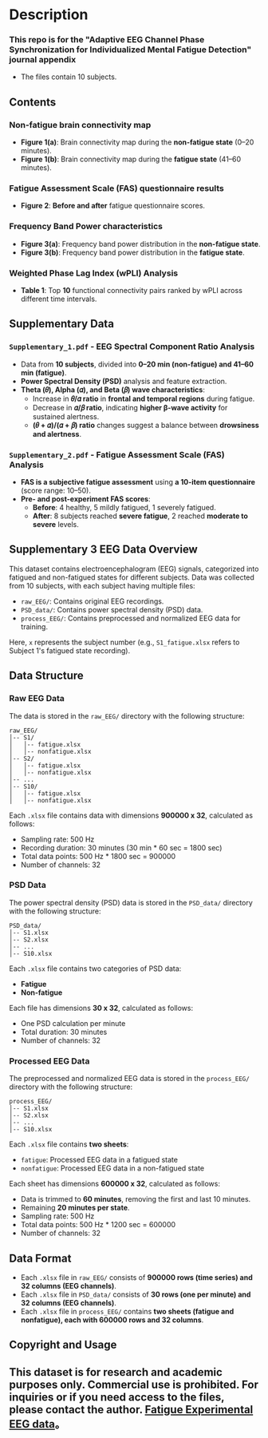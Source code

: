 # Description
### This repo is for the "Adaptive EEG Channel Phase Synchronization for Individualized Mental Fatigue Detection" journal appendix
* The files contain 10 subjects.
## Contents

###  Non-fatigue brain connectivity map
- **Figure 1(a)**: Brain connectivity map during the **non-fatigue state** (0–20 minutes).
- **Figure 1(b)**: Brain connectivity map during the **fatigue state** (41–60 minutes).
  
###  Fatigue Assessment Scale (FAS) questionnaire results
- **Figure 2**: **Before and after** fatigue questionnaire scores.

###  Frequency Band Power characteristics
- **Figure 3(a)**: Frequency band power distribution in the **non-fatigue state**.
- **Figure 3(b)**: Frequency band power distribution in the **fatigue state**.

###  Weighted Phase Lag Index (wPLI) Analysis
- **Table 1**: Top **10** functional connectivity pairs ranked by wPLI across different time intervals.

##  Supplementary Data

###  `Supplementary_1.pdf` - EEG Spectral Component Ratio Analysis
- Data from **10 subjects**, divided into **0–20 min (non-fatigue) and 41–60 min (fatigue)**.
- **Power Spectral Density (PSD)** analysis and feature extraction.
- **Theta (𝜃), Alpha (𝛼), and Beta (𝛽) wave characteristics**:
  - Increase in **𝜃/𝛼 ratio** in **frontal and temporal regions** during fatigue.
  - Decrease in **𝛼/𝛽 ratio**, indicating **higher β-wave activity** for sustained alertness.
  - **(𝜃 + 𝛼)/(𝛼 + 𝛽) ratio** changes suggest a balance between **drowsiness and alertness**.

###  `Supplementary_2.pdf` - Fatigue Assessment Scale (FAS) Analysis
- **FAS is a subjective fatigue assessment** using **a 10-item questionnaire** (score range: 10–50).
- **Pre- and post-experiment FAS scores**:
  - **Before**: 4 healthy, 5 mildly fatigued, 1 severely fatigued.
  - **After**: 8 subjects reached **severe fatigue**, 2 reached **moderate to severe** levels.

## Supplementary 3 EEG Data Overview
This dataset contains electroencephalogram (EEG) signals, categorized into fatigued and non-fatigued states for different subjects. Data was collected from 10 subjects, with each subject having multiple files:

- `raw_EEG/`: Contains original EEG recordings.
- `PSD_data/`: Contains power spectral density (PSD) data.
- `process_EEG/`: Contains preprocessed and normalized EEG data for training.

Here, `x` represents the subject number (e.g., `S1_fatigue.xlsx` refers to Subject 1's fatigued state recording).

## Data Structure
### Raw EEG Data
The data is stored in the `raw_EEG/` directory with the following structure:
```
raw_EEG/
│-- S1/
│   │-- fatigue.xlsx
│   │-- nonfatigue.xlsx
│-- S2/
│   │-- fatigue.xlsx
│   │-- nonfatigue.xlsx
│-- ...
│-- S10/
│   │-- fatigue.xlsx
│   │-- nonfatigue.xlsx
```
Each `.xlsx` file contains data with dimensions **900000 x 32**, calculated as follows:

- Sampling rate: 500 Hz
- Recording duration: 30 minutes (30 min * 60 sec = 1800 sec)
- Total data points: 500 Hz * 1800 sec = 900000
- Number of channels: 32

### PSD Data
The power spectral density (PSD) data is stored in the `PSD_data/` directory with the following structure:
```
PSD_data/
│-- S1.xlsx
│-- S2.xlsx
│-- ...
│-- S10.xlsx
```
Each `.xlsx` file contains two categories of PSD data:
- **Fatigue**
- **Non-fatigue**

Each file has dimensions **30 x 32**, calculated as follows:

- One PSD calculation per minute
- Total duration: 30 minutes
- Number of channels: 32

### Processed EEG Data
The preprocessed and normalized EEG data is stored in the `process_EEG/` directory with the following structure:
```
process_EEG/
│-- S1.xlsx
│-- S2.xlsx
│-- ...
│-- S10.xlsx
```
Each `.xlsx` file contains **two sheets**:
- `fatigue`: Processed EEG data in a fatigued state
- `nonfatigue`: Processed EEG data in a non-fatigued state

Each sheet has dimensions **600000 x 32**, calculated as follows:

- Data is trimmed to **60 minutes**, removing the first and last 10 minutes.
- Remaining **20 minutes per state**.
- Sampling rate: 500 Hz
- Total data points: 500 Hz * 1200 sec = 600000
- Number of channels: 32

## Data Format
- Each `.xlsx` file in `raw_EEG/` consists of **900000 rows (time series) and 32 columns (EEG channels)**.
- Each `.xlsx` file in `PSD_data/` consists of **30 rows (one per minute) and 32 columns (EEG channels)**.
- Each `.xlsx` file in `process_EEG/` contains **two sheets (fatigue and nonfatigue), each with 600000 rows and 32 columns**.


## Copyright and Usage
This dataset is for research and academic purposes only. Commercial use is prohibited. For inquiries or if you need access to the files, please contact the author.
[Fatigue Experimental EEG data](:https://drive.google.com/drive/folders/1Wf6dAur-h3ABM7QFeatFyG7fkgIk2MF0?usp=sharing)。
---

